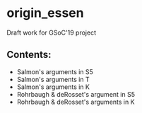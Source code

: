 # origin_essen
Draft work for GSoC'19 project

## Contents:

* Salmon's arguments in S5
* Salmon's arguments in T
* Salmon's arguments in K
* Rohrbaugh & deRosset's argument in S5
* Rohrbaugh & deRosset's arguments in K